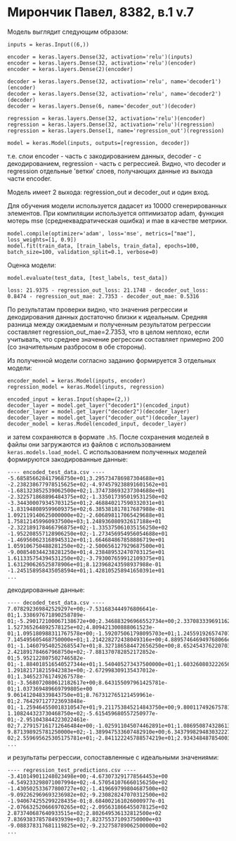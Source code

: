 # Мирончик Павел, 8382, в.1 v.7

Модель выглядит следующим образом: 

```
inputs = keras.Input((6,))

encoder = keras.layers.Dense(32, activation='relu')(inputs)
encoder = keras.layers.Dense(32, activation='relu')(encoder)
encoder = keras.layers.Dense(2)(encoder)

decoder = keras.layers.Dense(32, activation='relu', name='decoder1')(encoder)
decoder = keras.layers.Dense(32, activation='relu', name='decoder2')(decoder)
decoder = keras.layers.Dense(6, name='decoder_out')(decoder)

regression = keras.layers.Dense(32, activation='relu')(encoder)
regression = keras.layers.Dense(32, activation='relu')(regression)
regression = keras.layers.Dense(1, name='regression_out')(regression)

model = keras.Model(inputs, outputs=[regression, decoder])
```

т.е. слои encoder - часть с закодированием данных, decoder - с декодированием,
regression - часть с регрессией. Видно, что decoder и regression отдельные 
'ветки' слоев, получающих данные из выхода части encoder.

Модель имеет 2 выхода: regression_out и decoder_out и один вход. 

Для обучения модели используется дадасет из 10000 сгенерированных элементов. При 
компиляции используется оптимизатор adam, функция мотерь mse (среднеквадратическая 
ошибка) и mae в качестве метрики.

```
model.compile(optimizer='adam', loss='mse', metrics=["mae"], loss_weights=[1, 0.9])
model.fit(train_data, [train_labels, train_data], epochs=100, batch_size=100, validation_split=0.1, verbose=0)
```

Оценка модели:

```
model.evaluate(test_data, [test_labels, test_data])
```

```
loss: 21.9375 - regression_out_loss: 21.1748 - decoder_out_loss: 0.8474 - regression_out_mae: 2.7353 - decoder_out_mae: 0.5316
```

По результатам проверки видно, что значения регрессии и декодирования
данных достаточно близки к идеальным. Средняя разница между ожидаемым
и полученным результатом регрессии составляет regression_out_mae=2.7353,
что в целом неплохо, если учитывать, что среднее значение регрессии 
составляет примерно 200 (со значительным разбросом в обе стороны).

Из полученной модели согласно заданию формируется 3 отдельных модели:

```
encoder_model = keras.Model(inputs, encoder)
regression_model = keras.Model(inputs, regression)

encoded_input = keras.Input(shape=(2,))
decoder_layer = model.get_layer("decoder1")(encoded_input)
decoder_layer = model.get_layer("decoder2")(decoder_layer)
decoder_layer = model.get_layer("decoder_out")(decoder_layer)
decoder_model = keras.Model(encoded_input, decoder_layer)
``` 

и затем сохраняются в формате `.h5`. После сохранения моделей в файлы
они загружаются из файлов с использованием `keras.models.load_model`.
С использованием полученных моделей формируются закодированные данные: 

```
---- encoded_test_data.csv ----
-5.685856628417968750e+01;3.295734786987304688e+01
-2.238238677978515625e+02;-4.974579238891601562e+01
-1.681323852539062500e+02;1.374738693237304688e+01
-2.322571868896484375e+02;-1.335017395019531250e+02
-3.344300079345703125e+01;2.468840217590332031e+01
-1.831948089599609375e+02;6.385381817817687988e-01
1.092119140625000000e+02;-2.606898117065429688e+01
1.758121459960937500e+03;1.248936080932617188e+01
-2.322189178466796875e+02;-1.335375061035156250e+02
-1.952208557128906250e+02;-1.273456954956054688e+01
-1.469560623168945312e+01;1.664684867858886719e+01
1.059106750488281250e+02;-2.500656127929687500e+01
-9.008540344238281250e+01;4.238489532470703125e+01
1.611335754394531250e+02;-3.793007659912109375e+01
1.631290626525878906e+01;8.123968243598937988e-01
-1.245158958435058594e+01;1.428105258941650391e+01
...
```

декодированные данные:

```
---- decoded_test_data.csv ----
7.078292369842529297e+00;-7.531683444976806641e-01;1.338697671890258789e-01;-5.290172100067138672e+00;2.346883296966552734e+00;2.337083339691162109e+00
1.527365264892578125e+02;4.809421300888061523e-01;1.095180988311767578e+00;-1.592075061798095703e+01;1.245591926574707031e+01;1.222961807250976562e+01
7.145495605468750000e+01;1.214228272438049316e+00;4.889574646949768066e-01;-1.146079540252685547e+01;8.327186584472656250e+00;8.652454376220703125e+00
2.421891784667968750e+02;-7.881370782852172852e-01;5.952122807502746582e-01;-1.884018516540527344e+01;1.540405273437500000e+01;1.603260803222656250e+01
1.291821718215942383e+00;-2.672998309135437012e-01;1.346523761749267578e-01;-3.568072080612182617e+00;8.643155097961425781e-01;1.037369489669799805e+00
9.061412048339843750e+01;8.767312765121459961e-01;2.764297127723693848e-01;-1.259464550018310547e+01;9.211753845214843750e+00;9.800117492675781250e+00
1.108244323730468750e+02;-5.615459680557250977e-01;-2.951043844223022461e-02;7.279157161712646484e+00;-1.025911045074462891e+01;1.086950874328613281e+01
9.871398925781250000e+02;-1.389947533607482910e+00;6.343799829483032227e-02;2.559695625305175781e+01;-2.841122245788574219e+01;2.934348487854003906e+01
...
```

и результаты регрессии, сопоставленные с идеальными значениями:

```
---- regression_test_predictions.csv ----
-3.410149011248023498e+00;-4.673073291778564453e+00
-4.549233298071007994e+02;-4.570541076660156250e+02
-1.430502533677800727e+02;-1.419669799804687500e+02
-9.092262969693236982e+02;-9.230828247070312500e+02
-1.940674255299228435e-01;8.684002161026000977e-01
-2.076632520666970265e+02;-2.095631866455078125e+02
2.873740687640933515e+02;2.802649536132812500e+02
7.836938378578493939e+03;7.823755371093750000e+03
-9.088378317681119825e+02;-9.232758789062500000e+02
...
```